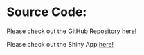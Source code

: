 # Source Code:

Please check out the GitHub Repository [here!](https://github.com/FarrahXie/gasoline)

Please check out the Shiny App [here!](https://farrahxie.shinyapps.io/Gasoline/)
